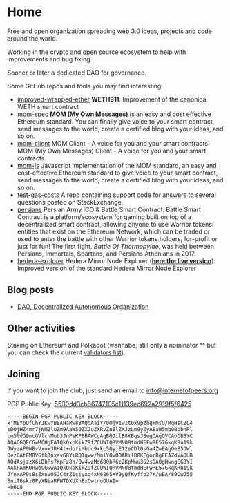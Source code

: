 # Home

Free and open organization spreading web 3.0 ideas, projects and code around the world.

Working in the crypto and open source ecosystem to help with improvements and bug fixing.

Sooner or later a dedicated DAO for governance.

Some GitHub repos and tools you may find interesting:

- [improved-wrapped-ether](https://github.com/InternetOfPeers/improved-canonical-weth) **WETH911**: Improvement of the canonical WETH smart contract
- [mom-spec](https://github.com/InternetOfPeers/mom-spec) **MOM (My Own Messages)** is an easy and cost effective Ethereum standard. You can finally give voice to your smart contract, send messages to the world, create a certified blog with your ideas, and so on.
- [mom-client](https://github.com/InternetOfPeers/mom-client) MOM Client - A voice for you and your smart contracts) MOM (My Own Messages) Client - A voice for you and your smart contracts.
- [mom-js](https://github.com/InternetOfPeers/mom-js) Javascript implementation of the MOM standard, an easy and cost-effective Ethereum standard to give voice to your smart contract, send messages to the world, create a certified blog with your ideas, and so on.
- [test-gas-costs](https://github.com/InternetOfPeers/test-gas-costs) A repo containing support code for answers to several questions posted on StackExchange.
- [persians](https://github.com/InternetOfPeers/persians) Persian Army ICO & Battle Smart Contract. Battle Smart Contract is a platform/ecosystem for gaming built on top of a decentralized smart contract, allowing anyone to use Warrior tokens: entities that exist on the Ethereum Network, which can be traded or used to enter the battle with other Warrior tokens holders, for-profit or just for fun! The first fight, _Battle Of Thermopylae_, was held between Persians, Immortals, Spartans, and Persians Athenians in 2017.
- [hedera-explorer](https://github.com/InternetOfPeers/hedera-mirror-node-explorer) Hedera Mirror Node Explorer ([**here the live version**](https://internetofpeers.org/hedera-explorer)): Improved version of the standard Hedera Mirror Node Explorer

## Blog posts

- [DAO, Decentralized Autonomous Organization](daos.md)

## Other activities

Staking on Ethereum and Polkadot (wannabe, still only a nominator ^^ but you can check the current [validators list](validators.md)).

## Joining

If you want to join the club, just send an email to [info@internetofpeers.org](mailto:info@internetofpeers.org)

PGP Public Key: [5530dd3cb66747105c11139ec692a2919f5f6425](meta/publickey.info_internetofpeers.org-5530dd3cb66747105c11139ec692a2919f5f6425.asc)

```txt
-----BEGIN PGP PUBLIC KEY BLOCK-----
xjMEYpQfChYJKwYBBAHaRw8BAQdAaiY/0Ojv1w1t0x9pzhgPmsO/MgHsC2L4
sDOjHZ4mr7jNM2luZm9AaW50ZXJuZXRvZnBlZXJzLm9yZyA8aW5mb0BpbnRl
cm5ldG9mcGVlcnMub3JnPsKPBBAWCgAgBQJilB8KBgsJBwgDAgQVCAoCBBYC
AQACGQECGwMCHgEAIQkQxpKikZ9fZCUWIQRVMN08tmdHEFwRE57GkqKRn19k
JWyzAP9WBvVxnx3RH4t+dofiMbUc9xkL5QyjE12eCDl0sGa4ZwEAgOeB5DWl
QezCAtFMBVGfk3nxavG8YiRQ1gww/MmlYQvOOARilB8KEgorBgEEAZdVAQUB
AQdAsjzzX6iDbPs7KpFz8h/Qw4wzMd600bR6c2KpMwu3G2sDAQgHwngEGBYI
AAkFAmKUHwoCGwwAIQkQxpKikZ9fZCUWIQRVMN08tmdHEFwRE57GkqKRn19k
JYnxAP9s8sZxnVO5JC4rZ1sjyxg4xN6865XV9yQfKyffb27K/wEA/89OwJ55
8niT6skz0PyXNiaRPWTDXUXhExDwtnoOUAI=
=b6L8
-----END PGP PUBLIC KEY BLOCK-----
```
